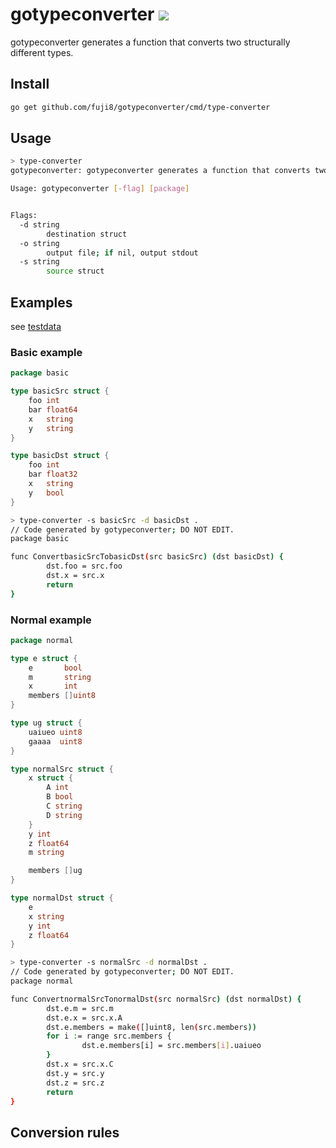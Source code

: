 # gotypeconverter [![](https://github.com/fuji8/gotypeconverter/workflows/build/badge.svg)](https://github.com/fuji8/gotypeconverter/actions)
gotypeconverter generates a function that converts two structurally different types.


## Install
```bash
go get github.com/fuji8/gotypeconverter/cmd/type-converter
```

## Usage
```bash
> type-converter                          
gotypeconverter: gotypeconverter generates a function that converts two different named types.

Usage: gotypeconverter [-flag] [package]


Flags:
  -d string
        destination struct
  -o string
        output file; if nil, output stdout
  -s string
        source struct
```

## Examples
see [testdata](https://github.com/fuji8/gotypeconverter/tree/main/testdata/src)
### Basic example
```go basic.go
package basic

type basicSrc struct {
	foo int
	bar float64
	x   string
	y   string
}

type basicDst struct {
	foo int
	bar float32
	x   string
	y   bool
}
```

```bash
> type-converter -s basicSrc -d basicDst .
// Code generated by gotypeconverter; DO NOT EDIT.
package basic

func ConvertbasicSrcTobasicDst(src basicSrc) (dst basicDst) {
        dst.foo = src.foo
        dst.x = src.x
        return
}
```

### Normal example
```go normal.go
package normal

type e struct {
	e       bool
	m       string
	x       int
	members []uint8
}

type ug struct {
	uaiueo uint8
	gaaaa  uint8
}

type normalSrc struct {
	x struct {
		A int
		B bool
		C string
		D string
	}
	y int
	z float64
	m string

	members []ug
}

type normalDst struct {
	e
	x string
	y int
	z float64
}
```

```bash
> type-converter -s normalSrc -d normalDst .                                
// Code generated by gotypeconverter; DO NOT EDIT.
package normal

func ConvertnormalSrcTonormalDst(src normalSrc) (dst normalDst) {
        dst.e.m = src.m
        dst.e.x = src.x.A
        dst.e.members = make([]uint8, len(src.members))
        for i := range src.members {
                dst.e.members[i] = src.members[i].uaiueo
        }
        dst.x = src.x.C
        dst.y = src.y
        dst.z = src.z
        return
}
```

## Conversion rules
